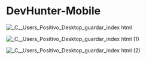 # DevHunter-Mobile


![_C__Users_Positivo_Desktop_guardar_index html](https://user-images.githubusercontent.com/55707579/74500744-a790d780-4ec6-11ea-9746-551b2c4ac5a6.png)

![_C__Users_Positivo_Desktop_guardar_index html (1)](https://user-images.githubusercontent.com/55707579/74500762-b37c9980-4ec6-11ea-9ad0-6fe1ba89d6e6.png)


![_C__Users_Positivo_Desktop_guardar_index html (2)](https://user-images.githubusercontent.com/55707579/74500770-ba0b1100-4ec6-11ea-833d-b9c0d60ddfc4.png)





